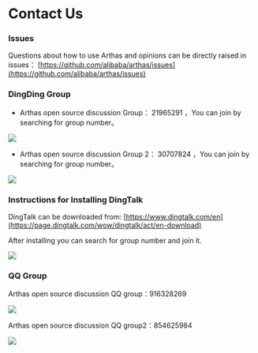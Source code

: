 Contact Us
===


### Issues

Questions about how to use Arthas and opinions can be directly raised in issues： [https://github.com/alibaba/arthas/issues](https://github.com/alibaba/arthas/issues)


### DingDing Group

* Arthas open source discussion Group： 21965291  ，You can join by searching for group number。

![](_static/dingding_qr.jpg)


* Arthas open source discussion Group 2： 30707824 ，You can join by searching for group number。

![](_static/dingding2_qr.jpg)



### Instructions for Installing DingTalk

DingTalk can be downloaded from: [https://www.dingtalk.com/en](https://page.dingtalk.com/wow/dingtalk/act/en-download)

After installing you can search for group number and join it.

![](_static/dingding_group_search.png)


 

### QQ Group

Arthas open source discussion QQ group：916328269

![](_static/qqgroup_qr.jpg)


Arthas open source discussion QQ group2：854625984

![](_static/qqgroup2_qr.jpg)

